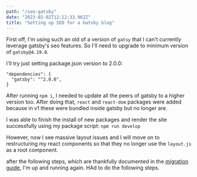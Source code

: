 ```yaml
---
path: "/seo-gatsby"
date: "2023-02-02T12:12:33.962Z"
title: "Setting up SEO for a Gatsby blog"
---
```


First off, I'm using such an old of a version of `gatsy` that I can't currently leverage gatsby's seo features. So I'll need to upgrade to minimum version of `gatsby@4.19.0`.

I'll try just setting package.json version to 2.0.0:
```
"dependencies": {
  "gatsby": "^2.0.0",
}
```

After running `npm i`, I needed to update all the peers of gatsby to a higher version too. After doing that, `react` and `react-dom` packages were added because in v1 these were bundled inside gatsby but no longer are.

I was able to finish the install of new packages and render the site successfully using my package script: `npm run develop`

However, now I see massive layout issues and I will move on to restructuring my react components so that they no longer use the `layout.js` as a root component.

after the following steps, which are thankfully documented in the  <a target="_blank" href="https://www.gatsbyjs.com/docs/reference/release-notes/migrating-from-v1-to-v2/">migration guide</a>, I'm up and running again. HAd to do the following steps.